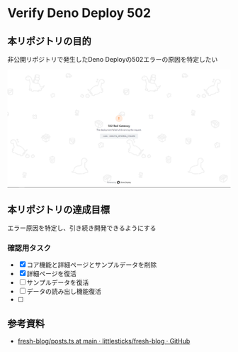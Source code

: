 # Verify Deno Deploy 502

## 本リポジトリの目的
非公開リポジトリで発生したDeno Deployの502エラーの原因を特定したい

![screenshot](screenshot.png)

## 本リポジトリの達成目標
エラー原因を特定し、引き続き開発できるようにする

### 確認用タスク
- [x] コア機能と詳細ページとサンプルデータを削除
- [x] 詳細ページを復活
- [ ] サンプルデータを復活
- [ ] データの読み出し機能復活
- [ ] 

## 参考資料
- [fresh-blog/posts.ts at main · littlesticks/fresh-blog · GitHub](https://github.com/littlesticks/fresh-blog/blob/main/utils/posts.ts#L13)
